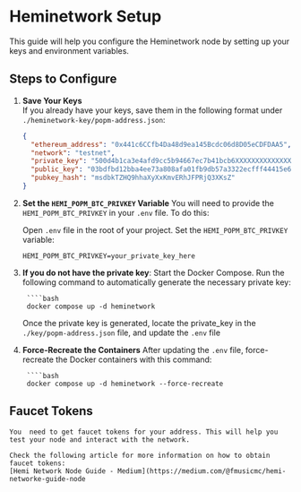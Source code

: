 # Heminetwork Setup

This guide will help you configure the Heminetwork node by setting up your keys and environment variables.

## Steps to Configure

1. **Save Your Keys**  
   If you already have your keys, save them in the following format under `./heminetwork-key/popm-address.json`:

   ```json
   {
     "ethereum_address": "0x441c6CCfb4Da48d9ea145Bcdc06d8D05eCDFDAA5",
     "network": "testnet",
     "private_key": "500d4b1ca3e4afd9cc5b94667ec7b41bcb6XXXXXXXXXXXXXXXXXXXXXXXXXX",
     "public_key": "03bdfbd12bba4ee73a808afa01fb9db57a3322ecfff44415e62eb91538eb394f2e",
     "pubkey_hash": "msdbkTZHQ9hhaXyXxKmvERhJFPRjQ3XKsZ"
   }

2. **Set the `HEMI_POPM_BTC_PRIVKEY` Variable**
    You will need to provide the `HEMI_POPM_BTC_PRIVKEY` in your `.env` file. To do this:

    Open  `.env` file in the root of your project.
    Set the `HEMI_POPM_BTC_PRIVKEY` variable:

    `HEMI_POPM_BTC_PRIVKEY=your_private_key_here`

3. **If you do not have the private key**:
 Start the Docker Compose. Run the following command to automatically generate the necessary private key:

        ````bash
        docker compose up -d heminetwork
    
    Once the private key is generated, locate the private_key in the `./key/popm-address.json` file, and update the `.env` file 

4. **Force-Recreate the Containers**
    After updating the `.env` file, force-recreate the Docker containers with this command:

        ````bash
        docker compose up -d heminetwork --force-recreate

## Faucet Tokens
    You  need to get faucet tokens for your address. This will help you test your node and interact with the network.

    Check the following article for more information on how to obtain faucet tokens:
    [Hemi Network Node Guide - Medium](https://medium.com/@fmusicmc/hemi-networke-guide-node
